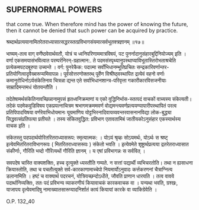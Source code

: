 ## SUPERNORMAL POWERS

that come true. When therefore mind has the power of knowing the future, then it cannot be denied that such power can be acquired by practice.

श्रब्दार्थप्रत्ययानामितरेतराध्यासात्सद्धरस्तत्प्रविभागसंयमात्सर्वभूतक्त्रज्ञानम् ॥१७॥

भाष्यम्-तत्व वाग् वर्णेष्ठवेवार्थवतौ, योत्रं च ध्वनिपरिणाममात्रविषयं, पट पुनर्नादानुसंहारबुद्दिनियोज्यम् इति । वर्णा एकसमयासंभवित्वात परम्पर्रनिरन्-ग्रहात्मान:. ते पदमसंस्पृथ्यानुपस्थाप्याविभूतास्तिरोभताश्रचेति प्रत्येकमपटदबूरुपा उच्यन्ते । वर्ग: पुनरेकैक: पदात्मा सर्वोभिधानम्भूतिप्रचितः सन्द्रकारिवर्णान्तर-प्रतियोगित्वादृवैख्वरूप्यमिवापन्नः। पूर्वसोत्तरणोक्तरथ् पूर्वेण विश्रीष्ठ्वस्थापित द्रत्येवं वहनो वर्णाः कमानुरोधिनोऽर्यसंकेतिनाव चित्रन्ना द्यन्त एते सर्वाभिधानशान्त्र-परिवृत्ता गकारीकारविसजनीयाः साम्रादिमन्तमधं योतयन्तौति ।

तदेतेषामर्थसंकेतिनावच्छिन्नानामुपसं हृतध्वनिक्रमाणां य एको वुद्धिनिर्भास-स्तत्पदं वाचकों वाच्यस्य संकेत्यती। तदेकं पदमेकवुडिविषय एकप्रयत्नाचित्रम श्रभागमक्रममवर्ण वोद्यमन्त्यवर्णप्रत्ययण्यापारीपस्थापितं परत्व प्रतिपिपादयिषया वर्णरेवाभिधोयमानः यूयमाणिय योट्टभिरनादिवायव्यवन्तरवासनानविद्या लोक-बुद्ध्या सिद्धवत्संप्रतिपत्या प्रतीयते । तस्य संकितवुद्धित: प्रविभाग एतावतामिबं जातीयकोऽनुसंहार एकस्यार्थस्य वाचक इति ।

संकेतस्तु पदपदार्थयोरितरितराध्यासरूप: स्मृत्यात्मक: । योऽयं श्रृव्हः सोऽयमर्थः, योऽर्थः स श्रष्ट् इत्येवमितरितराविभागरूपः ( मितरितराध्यासरूपः ) संकेतो भवति । इत्येवमेते शृष्ट्रार्थप्रत्यया द्रतरेतराध्यासात संकीर्णाः, गौरिति भव्दो गौरित्यथों गौरिति ज्ञानम् । य एषां प्रविभागन्नः स सर्ववित् ।

सवपदेष चास्ति वाक्यशक्तिः, हच्च दृत्युक्ते ध्यस्तौति गम्यते. न सत्तां पद्यार्थी व्यभिचरतोति। तथा न ह्यसाधना क्रियास्तोति, तथा च पचतौत्युक्ते सर्व-कारकाणामाच्चेपो नियमार्योऽनुवादः कर्त्तकरणनां चैत्राग्नित्य डलानामिति । हष्टं च वाक्यार्थ पदरचनं, योत्रियच्छन्दोऽधीते, जौवति प्राणान धारयति । तत्व वावये पदार्थानिव्यक्तिः, ततः पदं प्रविभन्य व्याकरणीयं कियावाचकं कारकवाचक वा । यन्यथा भवति, ग्रश्खः, याजापय दृत्येवमादिषु नामाख्यातसारूप्यादनिर्शातं कायं कियायां कारके वा व्याकिग्रेवेति ।

O.P. 132\_40